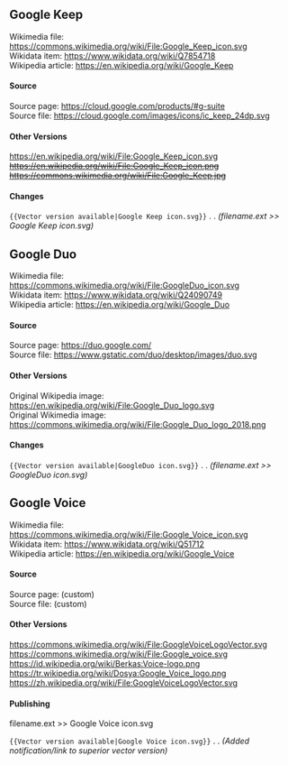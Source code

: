 ## Google Keep  
Wikimedia file: https://commons.wikimedia.org/wiki/File:Google_Keep_icon.svg  
Wikidata item: https://www.wikidata.org/wiki/Q7854718  
Wikipedia article: https://en.wikipedia.org/wiki/Google_Keep  

#### Source  
Source page: https://cloud.google.com/products/#g-suite  
Source file: https://cloud.google.com/images/icons/ic_keep_24dp.svg  

#### Other Versions  
https://en.wikipedia.org/wiki/File:Google_Keep_icon.svg  
~~https://en.wikipedia.org/wiki/File:Google_Keep_icon.png~~  
~~https://commons.wikimedia.org/wiki/File:Google_Keep.jpg~~  

#### Changes  
`{{Vector version available|Google Keep icon.svg}}`
  . . _(filename.ext >> Google Keep icon.svg)_

## Google Duo  
Wikimedia file: https://commons.wikimedia.org/wiki/File:GoogleDuo_icon.svg  
Wikidata item: https://www.wikidata.org/wiki/Q24090749  
Wikipedia article: https://en.wikipedia.org/wiki/Google_Duo  

#### Source  
Source page: https://duo.google.com/  
Source file: https://www.gstatic.com/duo/desktop/images/duo.svg  

#### Other Versions  
Original Wikipedia image: https://en.wikipedia.org/wiki/File:Google_Duo_logo.svg  
Original Wikimedia image: https://commons.wikimedia.org/wiki/File:Google_Duo_logo_2018.png  

#### Changes  
`{{Vector version available|GoogleDuo icon.svg}}`
  . . _(filename.ext >> GoogleDuo icon.svg)_

## Google Voice  
Wikimedia file: https://commons.wikimedia.org/wiki/File:Google_Voice_icon.svg  
Wikidata item: https://www.wikidata.org/wiki/Q51712  
Wikipedia article: https://en.wikipedia.org/wiki/Google_Voice  

#### Source  
Source page: (custom)  
Source file: (custom)  

#### Other Versions  
https://commons.wikimedia.org/wiki/File:GoogleVoiceLogoVector.svg  
https://commons.wikimedia.org/wiki/File:Google_voice.svg  
https://id.wikipedia.org/wiki/Berkas:Voice-logo.png  
https://tr.wikipedia.org/wiki/Dosya:Google_Voice_logo.png  
https://zh.wikipedia.org/wiki/File:GoogleVoiceLogoVector.svg  
  
#### Publishing  
filename.ext >> Google Voice icon.svg  
  
`{{Vector version available|Google Voice icon.svg}}`
  . . _(Added notification/link to superior vector version)_
